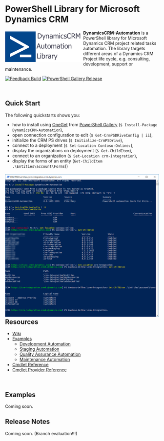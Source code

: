 # PowerShell Library for Microsoft Dynamics CRM

<a href="https://github.com/ostools/DynamicsCRM-Automation"><img src="logo.png" align="left" vspace="4"></a>

**DynamicsCRM-Automation** is a PowerShell library for Microsoft Dynamics CRM project related tasks automation. 
The library targets different areas of a Dynamics CRM Project life cycle, e.g. consulting, development, support or maintenance.

[![Feedback Build](https://ci.appveyor.com/api/projects/status/h5ew281tw33s3jti?svg=true&passingText=Feedback%20Build%20-%20OK&failingText=Feedback%20Build%20-%20Fails&pendingText=Feedback%20Build%20-%20Pending)](https://ci.appveyor.com/project/JozsefHorvath/dynamicscrm-automation)
[![PowerShell Gallery Release](https://ci.appveyor.com/api/projects/status/p9avq7ngyhiao7qp?svg=true&passingText=PowerShell%20Gallery%20Release%20-%20OK&failingText=PowerShell%20Gallery%20Release%20-%20Fails&pendingText=PowerShell%20Gallery%20Release%20-%20Pending)](https://ci.appveyor.com/project/JozsefHorvath/dynamicscrm-automation-ndmcj)

<br/>

## Quick Start

The following quickstarts shows you:
- how to install using [OneGet](https://github.com/OneGet/oneget) from [PowerShell Gallery](https://www.powershellgallery.com/gettingstarted) (``` $ Install-Package DynamicsCRM-Automation ```),
- open connection configuration to edit (``` $ Get-CrmPSDRiveConfig | ii ```),
- initialize the CRM PS drives (``` $ Initialize-CrmPSDrive ```),
- connect to a deployment (``` $ Set-Location Contoso-Online: ```),
- display the organizations on deployment (``` $ Get-ChildItem ```),
- connect to an organization (``` $ Set-Location crm-integration ```),
- display the forms of an entity (``` Get-ChildItem .\Entities\account\Forms ```))

<a href="https://github.com/ostools/DynamicsCRM-Automation"><img src="quickstart.png" align="left" vspace="4"></a><br />


## Resources

* [Wiki](https://github.com/ostools/dynamicscrm-automation/wiki)
* [Examples](https://github.com/ostools/dynamicscrm-automation/wiki/CmdletReference.md)
  * [Development Automation](https://github.com/ostools/dynamicscrm-automation/wiki/CmdletReference.md)
  * [Staging Automation](https://github.com/ostools/dynamicscrm-automation/wiki/CmdletReference.md)
  * [Quality Assurance Automation](https://github.com/ostools/dynamicscrm-automation/wiki/CmdletReference.md)
  * [Maintenance Automation](https://github.com/ostools/dynamicscrm-automation/wiki/CmdletReference.md)
* [Cmdlet Reference](https://github.com/ostools/dynamicscrm-automation/wiki/CmdletReference.md)
* [Cmdlet Provider Reference](https://github.com/ostools/dynamicscrm-automation/wiki/CmdletReference.md)

<br/>

## Examples

Coming soon.


## Release Notes

Coming soon. (Branch evaluation!!!)